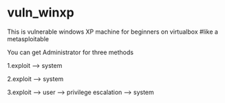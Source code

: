 # vuln_winxp

This is vulnerable windows XP machine for beginners on virtualbox #like a metasploitable

You can get Administrator for three methods

1.exploit --> system

2.exploit --> system

3.exploit --> user --> privilege escalation --> system
